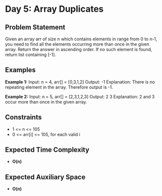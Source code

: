 # Day 5: Array Duplicates


## Problem Statement

Given an array arr of size n which contains elements in range from 0 to n-1, you need to find all the elements occurring more than once in the given array. Return the answer in ascending order. If no such element is found, return list containing [-1].

## Examples

**Example 1:**
Input: n = 4, arr[] = [0,3,1,2]
Output: -1
Explanation: There is no repeating element in the array. Therefore output is -1.

**Example 2:**
Input: n = 5, arr[] = [2,3,1,2,3]
Output: 2 3
Explanation: 2 and 3 occur more than once in the given array.

## Constraints

- 1 <= n <= 105
- 0 <= arr[i] <= 105, for each valid i

## Expected Time Complexity

- **O(n)**

## Expected Auxiliary Space

- **O(n)**
